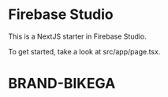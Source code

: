 # Firebase Studio

This is a NextJS starter in Firebase Studio.

To get started, take a look at src/app/page.tsx.
# BRAND-BIKEGA
